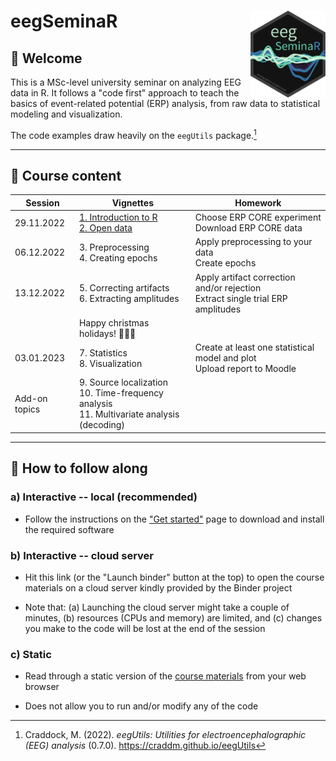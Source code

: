 # eegSeminaR <img src="man/figures/logo.png" align="right" width="120"/>

## 👋 Welcome

This is a MSc-level university seminar on analyzing EEG data in R. It follows a "code first" approach to teach the basics of event-related potential (ERP) analysis, from raw data to statistical modeling and visualization.

The code examples draw heavily on the `eegUtils` package.[^readme-1]

------------------------------------------------------------------------

## 🧭 Course content

| Session       | Vignettes                                                                                                                                                                              | Homework                                                                          |
| ------------- | -------------------------------------------------------------------------------------------------------------------------------------------------------------------------------------- | --------------------------------------------------------------------------------- |
| 29.11.2022    | [1. Introduction to R](https://alexenge.github.io/eegSeminaR/articles/cm1-introduction-to-r.html)<br>[2. Open data](https://alexenge.github.io/eegSeminaR/articles/cm2-open-data.html) | Choose ERP CORE experiment<br>Download ERP CORE data                              |
| 06.12.2022    | 3\. Preprocessing<br>4. Creating epochs                                                                                                                                                | Apply preprocessing to your data<br>Create epochs                                 |
| 13.12.2022    | 5\. Correcting artifacts<br>6. Extracting amplitudes                                                                                                                                   | Apply artifact correction and/or rejection<br>Extract single trial ERP amplitudes |
|               | Happy christmas holidays! 🎅🎁🎄                                                                                                                                                          |                                                                                   |
| 03.01.2023    | 7\. Statistics<br>8. Visualization                                                                                                                                                     | Create at least one statistical model and plot<br>Upload report to Moodle         |
| Add-on topics | 9\. Source localization<br>10. Time-frequency analysis<br>11. Multivariate analysis (decoding)                                                                                         |                                                                                   |

------------------------------------------------------------------------

[^readme-1]: Craddock, M. (2022). *eegUtils: Utilities for electroencephalographic (EEG) analysis* (0.7.0). <https://craddm.github.io/eegUtils>

## 🤗️ How to follow along

### a) Interactive -- local (recommended)

-   Follow the instructions on the ["Get started"](https://alexenge.github.io/eegSeminaR/articles/eegSeminaR.html) page to download and install the required software

### b) Interactive -- cloud server

-   Hit this link (or the "Launch binder" button at the top) to open the course materials on a cloud server kindly provided by the Binder project

-   Note that: (a) Launching the cloud server might take a couple of minutes, (b) resources (CPUs and memory) are limited, and (c) changes you make to the code will be lost at the end of the session

### c) Static

-   Read through a static version of the [course materials](https://alexenge.github.io/eegSeminaR/articles/cm1-r-coding-basics.html) from your web browser

-   Does not allow you to run and/or modify any of the code
